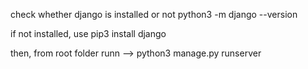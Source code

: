 check whether django is installed or not
python3 -m django --version

if not installed, use
pip3 install django

then, from root folder runn -->
python3 manage.py runserver